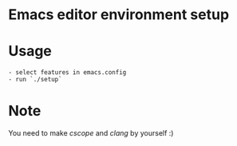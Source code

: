 Emacs editor environment setup
==============================


Usage
=====
    - select features in emacs.config
    - run `./setup`

Note
====
You need to make *cscope* and *clang* by yourself :)


